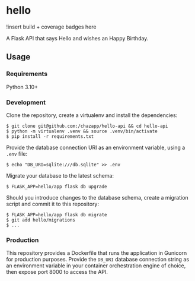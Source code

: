 # hello

!insert build + coverage badges here

A Flask API that says Hello and wishes an Happy Birthday.

## Usage

### Requirements
Python 3.10+

### Development
Clone the repository, create a virtualenv and install the dependencies:

```
$ git clone git@github.com:/chazapp/hello-api && cd hello-api
$ python -m virtualenv .venv && source .venv/bin/activate
$ pip install -r requirements.txt
```

Provide the database connection URI as an environment variable, using a `.env` file:

```
$ echo "DB_URI=sqlite:///db.sqlite" >> .env
```

Migrate your database to the latest schema:

```
$ FLASK_APP=hello/app flask db upgrade
```

Should you introduce changes to the database schema, create a migration script
and commit it to this repository:

```
$ FLASK_APP=hello/app flask db migrate
$ git add hello/migrations
$ ...
```

### Production

This repository provides a Dockerfile that runs the application in Gunicorn
for production purposes.
Provide the `DB_URI` database connection string as an environment variable in
your container orchestration engine of choice, then expose port 8000 to access
the API. 




